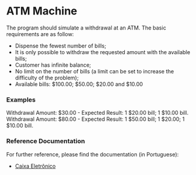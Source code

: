 # ATM Machine


The program should simulate a withdrawal at an ATM. The basic requirements are as follow:
* Dispense the fewest number of bills;
* It is only possible to withdraw the requested amount with the available bills;
* Customer has infinite balance;
* No limit on the number of bills (a limit can be set to increase the difficulty of the problem);
* Available bills: $100.00; $50.00; $20.00 and $10.00

### Examples
Withdrawal Amount: $30.00 - Expected Result: 1 $20.00 bill; 1 $10.00 bill.
Withdrawal Amount: $80.00 - Expected Result: 1 $50.00 bill; 1 $20.00; 1 $10.00 bill.

### Reference Documentation
For further reference, please find the documentation (in Portuguese):

* [Caixa Eletrônico](http://dojopuzzles.com/problemas/exibe/caixa-eletronico/)

